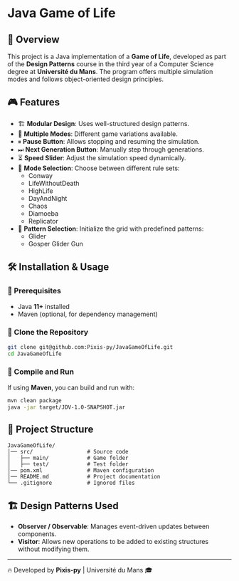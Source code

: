 # Java Game of Life

## 📌 Overview  
This project is a Java implementation of a **Game of Life**, developed as part of the **Design Patterns** course in the third year of a Computer Science degree at **Université du Mans**. The program offers multiple simulation modes and follows object-oriented design principles.

## 🎮 Features  
- 🏗 **Modular Design**: Uses well-structured design patterns.  
- 🎨 **Multiple Modes**: Different game variations available.  
- ⏸ **Pause Button**: Allows stopping and resuming the simulation.  
- ⏭ **Next Generation Button**: Manually step through generations.  
- ⏳ **Speed Slider**: Adjust the simulation speed dynamically.  
- 🔽 **Mode Selection**: Choose between different rule sets:  
  - Conway  
  - LifeWithoutDeath  
  - HighLife  
  - DayAndNight  
  - Chaos  
  - Diamoeba  
  - Replicator  
- 🎲 **Pattern Selection**: Initialize the grid with predefined patterns:  
  - Glider  
  - Gosper Glider Gun  

## 🛠 Installation & Usage  
### 🔹 Prerequisites  
- Java **11+** installed  
- Maven (optional, for dependency management)  

### 🔹 Clone the Repository  
```sh
git clone git@github.com:Pixis-py/JavaGameOfLife.git
cd JavaGameOfLife
```

### 🔹 Compile and Run  
If using **Maven**, you can build and run with:  
```sh
mvn clean package
java -jar target/JDV-1.0-SNAPSHOT.jar
```

## 📁 Project Structure  
```
JavaGameOfLife/
│── src/                 # Source code
│   ├── main/            # Game folder
│   ├── test/            # Test folder
│── pom.xml              # Maven configuration
│── README.md            # Project documentation
└── .gitignore           # Ignored files
```

## 🏗 Design Patterns Used  
- **Observer / Observable**: Manages event-driven updates between components.  
- **Visitor**: Allows new operations to be added to existing structures without modifying them.  

---

🔥 Developed by **Pixis-py** | Université du Mans 🎓
